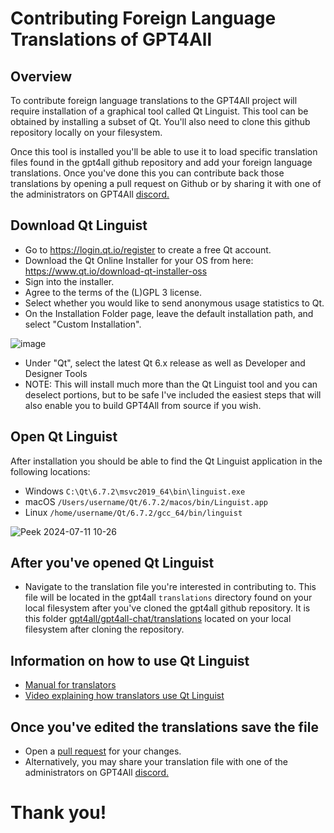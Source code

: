 # Contributing Foreign Language Translations of GPT4All

## Overview

To contribute foreign language translations to the GPT4All project will require
installation of a graphical tool called Qt Linguist. This tool can be obtained by
installing a subset of Qt. You'll also need to clone this github repository locally
on your filesystem.

Once this tool is installed you'll be able to use it to load specific translation
files found in the gpt4all github repository and add your foreign language translations.
Once you've done this you can contribute back those translations by opening a pull
request on Github or by sharing it with one of the administrators on GPT4All [discord.](https://discord.gg/4M2QFmTt2k)


## Download Qt Linguist

- Go to https://login.qt.io/register to create a free Qt account.
- Download the Qt Online Installer for your OS from here: https://www.qt.io/download-qt-installer-oss
- Sign into the installer.
- Agree to the terms of the (L)GPL 3 license.
- Select whether you would like to send anonymous usage statistics to Qt.
- On the Installation Folder page, leave the default installation path, and select "Custom Installation".

![image](https://github.com/nomic-ai/gpt4all/assets/10168/85234549-1ea7-43c9-87d1-1e4f0fb93d82)

- Under "Qt", select the latest Qt 6.x release as well as Developer and Designer Tools
- NOTE: This will install much more than the Qt Linguist tool and you can deselect portions, but to be
  safe I've included the easiest steps that will also enable you to build GPT4All from source if you wish.

## Open Qt Linguist

After installation you should be able to find the Qt Linguist application in the following locations:

- Windows `C:\Qt\6.7.2\msvc2019_64\bin\linguist.exe`
- macOS `/Users/username/Qt/6.7.2/macos/bin/Linguist.app`
- Linux `/home/username/Qt/6.7.2/gcc_64/bin/linguist`

![Peek 2024-07-11 10-26](https://github.com/nomic-ai/gpt4all/assets/10168/957de16f-4e23-4d90-9d20-9089d2028aa8)

## After you've opened Qt Linguist

- Navigate to the translation file you're interested in contributing to. This file will be located
  in the gpt4all `translations` directory found on your local filesystem after you've cloned the
  gpt4all github repository. It is this folder [gpt4all/gpt4all-chat/translations](https://github.com/nomic-ai/gpt4all/tree/main/gpt4all-chat/translations)
  located on your local filesystem after cloning the repository.
  
## Information on how to use Qt Linguist

- [Manual for translators](https://doc.qt.io/qt-6/linguist-translators.html)
- [Video explaining how translators use Qt Linguist](https://youtu.be/xNIz78IPBu0?t=351)

## Once you've edited the translations save the file
- Open a [pull request](https://github.com/nomic-ai/gpt4all/pulls) for your changes.
- Alternatively, you may share your translation file with one of the administrators on GPT4All [discord.](https://discord.gg/4M2QFmTt2k)


# Thank you!
